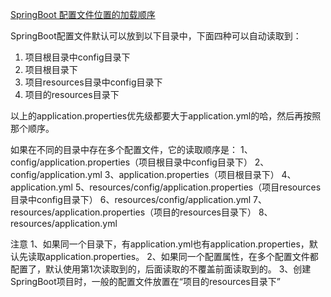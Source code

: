

[SpringBoot 配置文件位置的加载顺序](https://blog.csdn.net/riemann_/article/details/108630781)

SpringBoot配置文件默认可以放到以下目录中，下面四种可以自动读取到：
1. 项目根目录中config目录下
2. 项目根目录下
3. 项目resources目录中config目录下
4. 项目的resources目录下

以上的application.properties优先级都要大于application.yml的哈，然后再按照那个顺序。


如果在不同的目录中存在多个配置文件，它的读取顺序是：
1、config/application.properties（项目根目录中config目录下）
2、config/application.yml
3、application.properties（项目根目录下）
4、application.yml
5、resources/config/application.properties（项目resources目录中config目录下）
6、resources/config/application.yml
7、resources/application.properties（项目的resources目录下）
8、resources/application.yml

注意
1、如果同一个目录下，有application.yml也有application.properties，默认先读取application.properties。
2、如果同一个配置属性，在多个配置文件都配置了，默认使用第1次读取到的，后面读取的不覆盖前面读取到的。
3、创建SpringBoot项目时，一般的配置文件放置在“项目的resources目录下”





